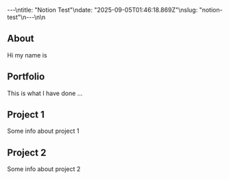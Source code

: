 ---\ntitle: "Notion Test"\ndate: "2025-09-05T01:46:18.869Z"\nslug: "notion-test"\n---\n\n
## About

Hi my name is


## Portfolio

This is what I have done …


## Project 1

Some info about project 1


## Project 2

Some info about project 2

